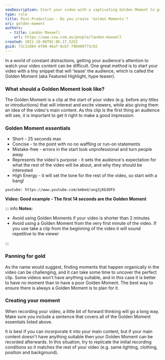 ```yaml
---
seoDescription: Start your video with a captivating Golden Moment to grab audience attention and set the tone for your engaging content.
type: rule
title: Post-Production - Do you create 'Golden Moments'?
uri: golden-moment
authors:
  - title: Landon Maxwell
    url: https://www.ssw.com.au/people/landon-maxwell
created: 2021-10-06T01:05:17.525Z
guid: 73c13d84-6f88-46af-8cb7-790489f73c92
---
```


In a world of constant distractions, getting your audience's attention to watch your video content can be difficult.
One great method is to start your video with a tiny snippet that will 'tease' the audience, which is called the Golden Moment (aka Featured Highlight, hype teaser).

<!--endintro-->

### What should a Golden Moment look like?

The Golden Moment is a clip at the start of your video (e.g. before any titles or introductions) that will interest and excite viewers, while also giving them an idea of the video's main content.
As this clip is the first thing an audience will see, it is important to get it right to make a good impression.

### Golden Moment essentials

- Short - 25 seconds max
- Concise - to the point with no no waffling or run-on statements
- Mistake-free - errors in the start look unprofessional and turn people away
- Represents the video's purpose - it sets the audience's expectation for what the rest of the video will be about, and why they should be interested
- High Energy - it will set the tone for the rest of the video, so start with a bang!

`youtube: https://www.youtube.com/embed/ang3jKb3DFU`

**Video: Good example - The first 14 seconds are the Golden Moment**

::: info
**Notes:**

- Avoid using Golden Moments if your video is shorter than 2 minutes
- Avoid using a Golden Moment from the very first minute of the video. If you use take a clip from the beginning of the video it will sound repetitive to the viewer

:::

### Panning for gold

As the name would suggest, finding moments that happen organically in the video can be challenging, and it can take some time to uncover the perfect clip.
Some videos won't have anything suitable, and in this case it is better to have no moment than to have a poor Golden Moment.
The best way to ensure there is always a Golden Moment is to plan for it.

### Creating your moment

When recording your video, a little bit of forward thinking will go a long way.
Make sure you include a sentence that covers all of the Golden Moment essentials listed above.

It is best if you can incorporate it into your main content, but if your main content doesn't have anything suitable then your Golden Moment can be recorded afterwards. In this situation, try to replicate the initial recording conditions so it matches the rest of your video (e.g. same lighting, clothing, position and background).
